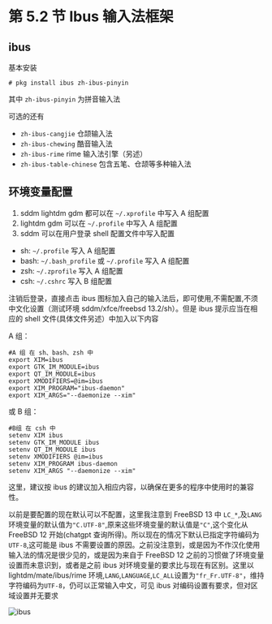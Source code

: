 # 第 5.2 节 Ibus 输入法框架

## ibus

基本安装

```shell
# pkg install ibus zh-ibus-pinyin
```

其中 `zh-ibus-pinyin` 为拼音输入法

可选的还有

- `zh-ibus-cangjie` 仓颉输入法
- `zh-ibus-chewing` 酷音输入法
- `zh-ibus-rime` rime 输入法引擎（另述）
- `zh-ibus-table-chinese` 包含五笔、仓颉等多种输入法

## 环境变量配置

1. sddm lightdm gdm 都可以在 `~/.xprofile` 中写入 A 组配置
2. lightdm gdm 可以在 `~/.profile` 中写入 A 组配置
3. sddm 可以在用户登录 shell 配置文件中写入配置

- sh: `~/.profile` 写入 A 组配置
- bash: `~/.bash_profile` 或 `~/.profile` 写入 A 组配置
- zsh: `~/.zprofile` 写入 A 组配置
- csh: `~/.cshrc` 写入 B 组配置

注销后登录，直接点击 ibus 图标加入自己的输入法后，即可使用,不需配置,不须中文化设置（测试环境 sddm/xfce/freebsd 13.2/sh）。但是 ibus 提示应当在相应的 shell 文件(具体文件另述）中加入以下内容

A 组：

```shell
#A 组 在 sh、bash、zsh 中
export XIM=ibus
export GTK_IM_MODULE=ibus
export QT_IM_MODULE=ibus
export XMODIFIERS=@im=ibus
export XIM_PROGRAM="ibus-daemon"
export XIM_ARGS="--daemonize --xim"
```

或 B 组：

```shell
#B组 在 csh 中
setenv XIM ibus
setenv GTK_IM_MODULE ibus
setenv QT_IM_MODULE ibus
setenv XMODIFIERS @im=ibus
setenv XIM_PROGRAM ibus-daemon
setenv XIM_ARGS "--daemonize --xim"
```

这里，建议按 ibus 的建议加入相应内容，以确保在更多的程序中使用时的兼容性。

以前是要配置的现在默认可以不配置，这里我注意到 FreeBSD 13 中 `LC_*`,及`LANG`环境变量的默认值为`"C.UTF-8"`,原来这些环境变量的默认值是`"C"`,这个变化从 FreeBSD 12 开始(chatgpt 查询所得)。所以现在的情况下默认已指定字符编码为`UTF-8`,这可能是 ibus 不需要设置的原因。之前没注意到，或是因为不作汉化使用输入法的情况是很少见的，或是因为来自于 FreeBSD 12 之前的习惯做了环境变量设置而未意识到，或者是之前 ibus 对环境变量的要求比与现在有区别。这里以 lightdm/mate/ibus/rime 环境,`LANG`,`LANGUAGE`,`LC_ALL`设置为`"fr_Fr.UTF-8"`，维持字符编码为`UTF-8`，仍可以正常输入中文，可见 ibus 对编码设置有要求，但对区域设置并无要求

![ibus](../.gitbook/assets/ibus-fr-ch-ok.png)

